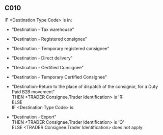 ## C010
IF &lt;Destination Type Code&gt; is in:  
  
 - "Destination - Tax warehouse"   
  
 - "Destination - Registered consignee"  
  
 - "Destination - Temporary registered consignee"  
  
 - "Destination - Direct delivery"  
  
 - "Destination - Certified Consignee"  
  
 - "Destination - Temporary Certified Consignee"  
  
 - "Destination-Return to the place of dispatch of the consignor, for a Duty Paid B2B movement"  
THEN &lt;TRADER Consignee.Trader Identification&gt; is 'R'  
ELSE   
IF &lt;Destination Type Code&gt; is:  
  
 - "Destination - Export"  
THEN &lt;TRADER Consignee.Trader Identification&gt; is 'O'  
ELSE &lt;TRADER Consignee.Trader Identification&gt; does not apply

